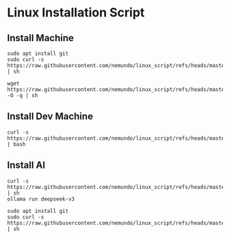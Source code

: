 # Linux Installation Script


## Install Machine
```
sudo apt install git
sudo curl -s https://raw.githubusercontent.com/nemundo/linux_script/refs/heads/master/install_machine.sh | sh
```

```
wget https://raw.githubusercontent.com/nemundo/linux_script/refs/heads/master/install_machine.sh  -O -q | sh
```

## Install Dev Machine
```
curl -s https://raw.githubusercontent.com/nemundo/linux_script/refs/heads/master/install_dev_machine.sh | bash
```

## Install AI
```
curl -s https://raw.githubusercontent.com/nemundo/linux_script/refs/heads/master/install_ai.sh | sh
ollama run deepseek-v3
```

```
sudo apt install git
sudo curl -s https://raw.githubusercontent.com/nemundo/linux_script/refs/heads/master/keyboard.sh | sh
```




